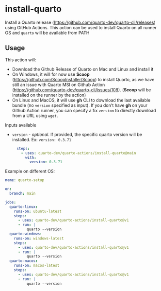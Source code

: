 # install-quarto

Install a Quarto release (https://github.com/quarto-dev/quarto-cli/releases) using GitHub Actions. This action can be used to install Quarto on all runner OS and `quarto` will be available from PATH

## Usage

This action will:

* Download the Github Release of Quarto on Mac and Linux and install it
* On Windows, it will for now use **Scoop** (https://github.com/ScoopInstaller/Scoop) to install Quarto, as we have still an issue with Quarto MSI on Github Action (https://github.com/quarto-dev/quarto-cli/issues/108). (**Scoop** will be installed on the runner by the action)
* On Linux and MacOS, it will use **gh** CLI to download the last available bundle (no `version` specified as input). If you don't have **gh** on your Github Action runner, you can specify a fix `version` to directly download from a URL using `wget`.

Inputs available

* `version` - _optional_. If provided, the specific quarto version will be installed. Ex: `version: 0.3.71`

  ```yaml
    steps:
      - uses: quarto-dev/quarto-actions/install-quarto@main
        with:
          version: 0.3.71
  ```

Example on different OS:

```yaml
name: quarto-setup

on: 
  branch: main

jobs:
  quarto-linux:
    runs-on: ubuntu-latest
    steps:
      - uses: quarto-dev/quarto-actions/install-quarto@v1
      - run: |
          quarto --version
  quarto-windows:
    runs-on: windows-latest
    steps:
      - uses: quarto-dev/quarto-actions/install-quarto@v1
      - run: |
          quarto --version
  quarto-macos:
    runs-on: macos-latest
    steps:
      - uses: quarto-dev/quarto-actions/install-quarto@v1
      - run: |
          quarto --version
```

